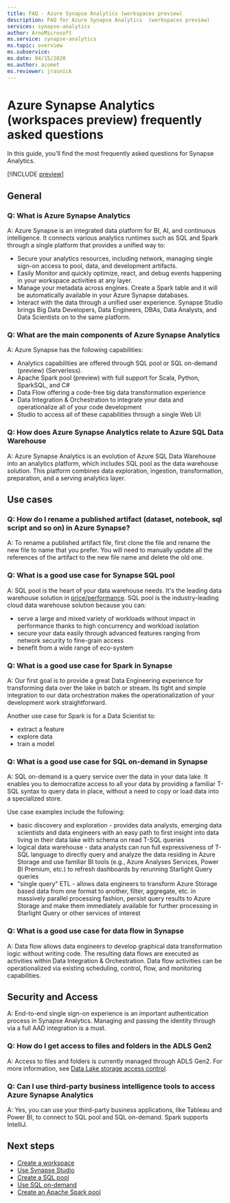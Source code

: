 ```yaml
---
title: FAQ - Azure Synapse Analytics (workspaces preview)
description: FAQ for Azure Synapse Analytics  (workspaces preview)
services: synapse-analytics
author: ArnoMicrosoft
ms.service: synapse-analytics
ms.topic: overview
ms.subservice:
ms.date: 04/15/2020
ms.author: acomet
ms.reviewer: jrasnick
---
```


# Azure Synapse Analytics (workspaces preview) frequently asked questions

In this guide, you'll find the most frequently asked questions for Synapse Analytics.

[!INCLUDE [preview](includes/note-preview.md)]

## General

### Q: What is Azure Synapse Analytics

A: Azure Synapse is an integrated data platform for BI, AI, and continuous intelligence. It connects various analytics runtimes such as SQL and Spark through a single platform that provides a unified way to:

- Secure your analytics resources, including network, managing single sign-on  access to pool, data, and development artifacts.
- Easily Monitor and quickly optimize, react, and debug  events happening in your workspace activities at any layer.
- Manage your metadata across engines. Create a Spark table and it will be automatically available in your Azure Synapse databases.
- Interact with the data through a unified user experience. Synapse Studio brings Big Data Developers, Data Engineers, DBAs, Data Analysts, and Data Scientists on to the same platform.

### Q: What are the main components of Azure Synapse Analytics

A: Azure Synapse has the following capabilities:

- Analytics capabilities are offered through SQL pool or SQL on-demand (preview) (Serverless).
- Apache Spark pool (preview) with full support for Scala, Python, SparkSQL, and C#
- Data Flow offering a code-free big data transformation experience
- Data Integration & Orchestration to integrate your data and operationalize all of your code development
- Studio to access all of these capabilities through a single Web UI

### Q: How does Azure Synapse Analytics relate to Azure SQL Data Warehouse

A: Azure Synapse Analytics is an evolution of Azure SQL Data Warehouse into an analytics platform, which includes SQL pool as the data warehouse solution. This platform combines data exploration, ingestion, transformation, preparation, and a serving analytics layer.

## Use cases

### Q: How do I rename a published artifact (dataset, notebook, sql script and so on) in Azure Synapse?

A: To rename a published artifact file, first clone the file and rename the new file to name that you prefer. You will need to manually update all the references of the artifact to the new file name and delete the old one.

### Q: What is a good use case for Synapse SQL pool

A: SQL pool is the heart of your data warehouse needs. It's the leading data warehouse solution in [price/performance](https://azure.microsoft.com/services/sql-data-warehouse/compare/). SQL pool is the industry-leading cloud data warehouse solution because you can:

- serve a large and mixed variety of workloads without impact in performance thanks to high concurrency and workload isolation
- secure your data easily through advanced features ranging from network security to fine-grain access
- benefit from a wide range of eco-system

### Q: What is a good use case for Spark in Synapse

A: Our first goal is to provide a great Data Engineering experience for transforming data over the lake in batch or stream. Its tight and simple integration to our data orchestration makes the operationalization of your development work straightforward.

Another use case for Spark is for a Data Scientist to:

- extract a feature
- explore data
- train a model

### Q: What is a good use case for SQL on-demand in Synapse

A: SQL on-demand is a query service over the data in your data lake. It enables you to democratize access to all your data by providing a familiar T-SQL syntax to query data in place, without a need to copy or load data into a specialized store.

Use case examples include the following:

- basic discovery and exploration - provides data analysts, emerging data scientists and data engineers with an easy path to first insight into data living in their data lake with schema on read T-SQL queries
- logical data warehouse - data analysts can run full expressiveness of T-SQL language to directly query and analyze the data residing in Azure Storage and use familiar BI tools (e.g., Azure Analyses Services, Power BI Premium, etc.) to refresh dashboards by rerunning Starlight Query queries
- "single query" ETL - allows data engineers to transform Azure Storage based data from one format to another, filter, aggregate, etc. in massively parallel processing fashion, persist query results to Azure Storage and make them immediately available for further processing in Starlight Query or other services of interest

### Q: What is a good use case for data flow in Synapse

A: Data flow allows data engineers to develop graphical data transformation logic without writing code. The resulting data flows are executed as activities within Data Integration & Orchestration. Data flow activities can be operationalized via existing scheduling, control, flow, and monitoring capabilities.

## Security and Access

A: End-to-end single sign-on experience is an important authentication process in Synapse Analytics. Managing and passing the identity  through via a full AAD integration is a must.

### Q: How do I get access to files and folders in the ADLS Gen2

A: Access to files and folders is currently managed through ADLS Gen2. For more information, see [Data Lake storage access control](../storage/blobs/data-lake-storage-access-control.md?toc=/azure/synapse-analytics/toc.json&bc=/azure/synapse-analytics/breadcrumb/toc.json).

### Q: Can I use third-party business intelligence tools to access Azure Synapse Analytics

A: Yes, you can use your third-party business applications, like Tableau and Power BI, to connect to SQL pool and SQL on-demand. Spark supports IntelliJ.

## Next steps

- [Create a workspace](quickstart-create-workspace.md)
- [Use Synapse Studio](quickstart-synapse-studio.md)
- [Create a SQL pool](quickstart-create-sql-pool-portal.md)
- [Use SQL on-demand](quickstart-sql-on-demand.md)
- [Create an Apache Spark pool](quickstart-create-apache-spark-pool-portal.md) 
